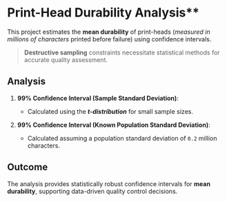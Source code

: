 # Print-Head Durability Analysis**

This project estimates the **mean durability** of print-heads (*measured in millions of characters* printed before failure) using confidence intervals. 
> **Destructive sampling** constraints necessitate statistical methods for accurate quality assessment.

## Analysis
1. **99% Confidence Interval (Sample Standard Deviation)**:
   - Calculated using the ***t-distribution*** for small sample sizes.

2. **99% Confidence Interval (Known Population Standard Deviation)**:
   - Calculated assuming a population standard deviation of `0.2` million characters.

## Outcome
The analysis provides statistically robust confidence intervals for **mean durability**, supporting data-driven quality control decisions.
